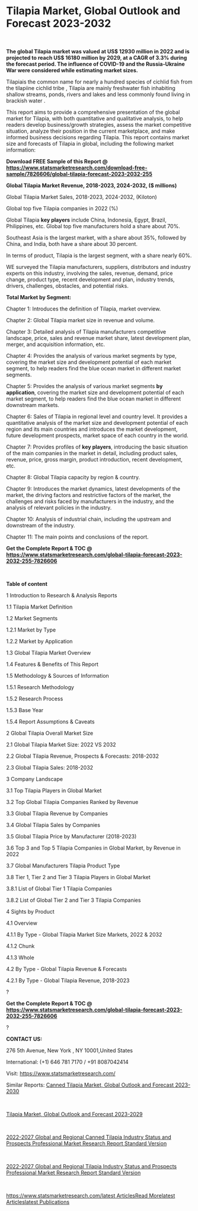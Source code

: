 <h1>Tilapia Market, Global Outlook and Forecast 2023-2032</h1><br/><p><strong>The global Tilapia market was valued at US$ 12930 million in 2022 and is projected to reach US$ 16180 million by 2029, at a <strong>CAGR</strong> of 3.3% during the forecast period. The influence of COVID-19 and the Russia-Ukraine War were considered while estimating market sizes.</strong></p>
 
 
 
 <p>Tilapiais the common name for nearly a hundred species of cichlid fish from the tilapiine cichlid tribe , Tilapia are mainly freshwater fish inhabiting shallow streams, ponds, rivers and lakes and less commonly found living in brackish water .</p>
 
 
 
 <p>This report aims to provide a comprehensive presentation of the global market for Tilapia, with both quantitative and qualitative analysis, to help readers develop business/growth strategies, assess the market competitive situation, analyze their position in the current marketplace, and make informed business decisions regarding Tilapia. This report contains market size and forecasts of Tilapia in global, including the following market information:</p>
 
 
 
 <p><strong>Download FREE Sample of this Report @ <a href="https://www.statsmarketresearch.com/download-free-sample/7826606/global-tilapia-forecast-2023-2032-255">https://www.statsmarketresearch.com/download-free-sample/7826606/global-tilapia-forecast-2023-2032-255</a></strong></p>
 
 
 
 <p><strong>Global Tilapia Market Revenue, 2018-2023, 2024-2032, ($ millions)</strong></p>
 
 
 
 <p>Global Tilapia Market Sales, 2018-2023, 2024-2032, (Kiloton)</p>
 
 
 
 <p>Global top five Tilapia companies in 2022 (%)</p>
 
 
 
 <p>Global Tilapia <strong>key players</strong> include China, Indonesia, Egypt, Brazil, Philippines, etc. Global top five manufacturers hold a share about 70%.</p>
 
 
 
 <p>Southeast Asia is the largest market, with a share about 35%, followed by China, and India, both have a share about 30 percent.</p>
 
 
 
 <p>In terms of product, Tilapia is the largest segment, with a share nearly 60%.</p>
 
 
 
 <p>WE surveyed the Tilapia manufacturers, suppliers, distributors and industry experts on this industry, involving the sales, revenue, demand, price change, product type, recent development and plan, industry trends, drivers, challenges, obstacles, and potential risks.</p>
 
 
 
 <p><strong>Total Market by Segment:</strong></p>
 
 
 
 <p>Chapter 1: Introduces the definition of Tilapia, market overview.</p>
 
 
 
 <p>Chapter 2: Global Tilapia market size in revenue and volume.</p>
 
 
 
 <p>Chapter 3: Detailed analysis of Tilapia manufacturers competitive landscape, price, sales and revenue market share, latest development plan, merger, and acquisition information, etc.</p>
 
 
 
 <p>Chapter 4: Provides the analysis of various market segments by type, covering the market size and development potential of each market segment, to help readers find the blue ocean market in different market segments.</p>
 
 
 
 <p>Chapter 5: Provides the analysis of various market segments <strong>by application</strong>, covering the market size and development potential of each market segment, to help readers find the blue ocean market in different downstream markets.</p>
 
 
 
 <p>Chapter 6: Sales of Tilapia in regional level and country level. It provides a quantitative analysis of the market size and development potential of each region and its main countries and introduces the market development, future development prospects, market space of each country in the world.</p>
 
 
 
 <p>Chapter 7: Provides profiles of <strong>key players</strong>, introducing the basic situation of the main companies in the market in detail, including product sales, revenue, price, gross margin, product introduction, recent development, etc.</p>
 
 
 
 <p>Chapter 8: Global Tilapia capacity by region & country.</p>
 
 
 
 <p>Chapter 9: Introduces the market dynamics, latest developments of the market, the driving factors and restrictive factors of the market, the challenges and risks faced by manufacturers in the industry, and the analysis of relevant policies in the industry.</p>
 
 
 
 <p>Chapter 10: Analysis of industrial chain, including the upstream and downstream of the industry.</p>
 
 
 
 <p>Chapter 11: The main points and conclusions of the report.</p>
 
 
 
 <div><b>Get the Complete Report & TOC @ <a href="https://www.statsmarketresearch.com/global-tilapia-forecast-2023-2032-255-7826606">https://www.statsmarketresearch.com/global-tilapia-forecast-2023-2032-255-7826606</a></b></div>
 
 
 
 <p><br />
 
 <b>Table of content</b></p>
 
 
 
 <p>1 Introduction to Research & Analysis Reports<br />
 
 1.1 Tilapia Market Definition<br />
 
 1.2 Market Segments<br />
 
 1.2.1 Market by Type<br />
 
 1.2.2 Market by Application<br />
 
 1.3 Global Tilapia Market Overview<br />
 
 1.4 Features & Benefits of This Report<br />
 
 1.5 Methodology & Sources of Information<br />
 
 1.5.1 Research Methodology<br />
 
 1.5.2 Research Process<br />
 
 1.5.3 Base Year<br />
 
 1.5.4 Report Assumptions & Caveats<br />
 
 2 Global Tilapia Overall Market Size<br />
 
 2.1 Global Tilapia Market Size: 2022 VS 2032<br />
 
 2.2 Global Tilapia Revenue, Prospects & Forecasts: 2018-2032<br />
 
 2.3 Global Tilapia Sales: 2018-2032<br />
 
 3 Company Landscape<br />
 
 3.1 Top Tilapia Players in Global Market<br />
 
 3.2 Top Global Tilapia Companies Ranked by Revenue<br />
 
 3.3 Global Tilapia Revenue by Companies<br />
 
 3.4 Global Tilapia Sales by Companies<br />
 
 3.5 Global Tilapia Price by Manufacturer (2018-2023)<br />
 
 3.6 Top 3 and Top 5 Tilapia Companies in Global Market, by Revenue in 2022<br />
 
 3.7 Global Manufacturers Tilapia Product Type<br />
 
 3.8 Tier 1, Tier 2 and Tier 3 Tilapia Players in Global Market<br />
 
 3.8.1 List of Global Tier 1 Tilapia Companies<br />
 
 3.8.2 List of Global Tier 2 and Tier 3 Tilapia Companies<br />
 
 4 Sights by Product<br />
 
 4.1 Overview<br />
 
 4.1.1 By Type - Global Tilapia Market Size Markets, 2022 & 2032<br />
 
 4.1.2 Chunk<br />
 
 4.1.3 Whole<br />
 
 4.2 By Type - Global Tilapia Revenue & Forecasts<br />
 
 4.2.1 By Type - Global Tilapia Revenue, 2018-2023<br />
 
 ? </p>
 
 
 
 <div><b>Get the Complete Report & TOC @ <a href="https://www.statsmarketresearch.com/global-tilapia-forecast-2023-2032-255-7826606">https://www.statsmarketresearch.com/global-tilapia-forecast-2023-2032-255-7826606</a></b></div>
 
 
 
 <p>? </p>
 
 
 
 <p><b>CONTACT US:</b><br />
 
 276 5th Avenue, New York , NY 10001,United States<br />
 
 International: (+1) 646 781 7170 / +91 8087042414<br />
 
 Visit: <a href="https://www.statsmarketresearch.com/">https://www.statsmarketresearch.com/</a><br />
 
 Similar Reports: <a href="https://www.statsmarketresearch.com/global-tilapia-forecast-2023-2032-255-7826606">Canned Tilapia Market, Global Outlook and Forecast 2023-2030</a><br />
 
 <br />
 
 <a href="https://www.statsmarketresearch.com/global-tilapia-forecast-2023-2032-255-7826606">Tilapia Market, Global Outlook and Forecast 2023-2029</a><br />
 
 <br />
 
 <a href="https://www.statsmarketresearch.com/global-tilapia-forecast-2023-2032-255-7826606">2022-2027 Global and Regional Canned Tilapia Industry Status and Prospects Professional Market Research Report Standard Version</a><br />
 
 <br />
 
 <a href="https://www.statsmarketresearch.com/global-tilapia-forecast-2023-2032-255-7826606">2022-2027 Global and Regional Tilapia Industry Status and Prospects Professional Market Research Report Standard Version</a><br />
 
 <br />
 
 <a href="https://gyeongbokgung.com">https://www.statsmarketresearch.com/</a><a href="https://hallyeomaritime.com">latest Articles</a><a href="https://jingwansa.com">Read More</a><a href="https://nguoiviet.jp/">latest Articles</a><a href="https://www.intelmarketresearch.com/">latest Publications</a></p>
